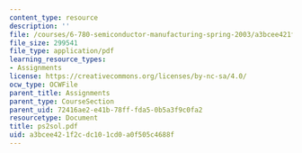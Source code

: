 ```yaml
---
content_type: resource
description: ''
file: /courses/6-780-semiconductor-manufacturing-spring-2003/a3bcee421f2cdc101cd0a0f505c4688f_ps2sol.pdf
file_size: 299541
file_type: application/pdf
learning_resource_types:
- Assignments
license: https://creativecommons.org/licenses/by-nc-sa/4.0/
ocw_type: OCWFile
parent_title: Assignments
parent_type: CourseSection
parent_uid: 72416ae2-e41b-78ff-fda5-0b5a3f9c0fa2
resourcetype: Document
title: ps2sol.pdf
uid: a3bcee42-1f2c-dc10-1cd0-a0f505c4688f
---
```

